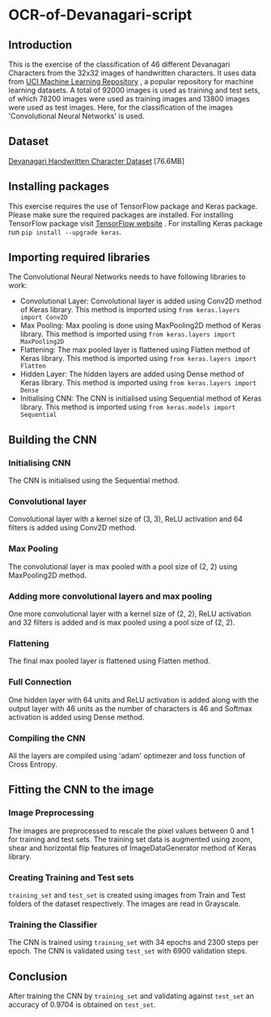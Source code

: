 # OCR-of-Devanagari-script

## Introduction
This is the exercise of the classification of 46 different Devanagari Characters from the 32x32 images of handwritten characters. It uses data from [UCI Machine Learning Repository](https://archive.ics.uci.edu/ml/datasets/Devanagari+Handwritten+Character+Dataset) , a popular repository for machine learning datasets. A total of 92000 images is used as training and test sets, of which 78200 images were used as training images and 13800 images were used as test images. Here, for the classification of the images 'Convolutional Neural Networks' is used.

## Dataset
[Devanagari Handwritten Character Dataset](https://archive.ics.uci.edu/ml/machine-learning-databases/00389/DevanagariHandwrittenCharacterDataset.zip) [76.6MB]

## Installing packages
This exercise requires the use of TensorFlow package and Keras package. Please make sure the required packages are installed. For installing TensorFlow package visit [TensorFlow website](https://www.tensorflow.org/) . For installing Keras package run `pip install --upgrade keras`.

## Importing required libraries
The Convolutional Neural Networks needs to have following libraries to work:
* Convolutional Layer: Convolutional layer is added using Conv2D method of Keras library. This method is imported using `from keras.layers import Conv2D`
* Max Pooling: Max pooling is done using MaxPooling2D method of Keras library. This method is imported using `from keras.layers import MaxPooling2D`
* Flattening: The max pooled layer is flattened using Flatten method of Keras library. This method is imported using `from keras.layers import Flatten`
* Hidden Layer: The hidden layers are added using Dense method of Keras library. This method is imported using `from keras.layers import Dense`
* Initialising CNN: The CNN is initialised using Sequential method of Keras library. This method is imported using `from keras.models import Sequential`

## Building the CNN
### Initialising CNN
The CNN is initialised using the Sequential method.
### Convolutional layer
Convolutional layer with a kernel size of (3, 3), ReLU activation and 64 filters is added using Conv2D method.
### Max Pooling
The convolutional layer is max pooled with a pool size of (2, 2) using MaxPooling2D method.
### Adding more convolutional layers and max pooling
One more convolutional layer with a kernel size of (2, 2), ReLU activation and 32 filters is added and is max pooled using a pool size of (2, 2).
### Flattening
The final max pooled layer is flattened using Flatten method.
### Full Connection
One hidden layer with 64 units and ReLU activation is added along with the output layer with 46 units as the number of characters is 46 and Softmax activation is added using Dense method.
### Compiling the CNN
All the layers are compiled using 'adam' optimezer and loss function of Cross Entropy.

## Fitting the CNN to the image
### Image Preprocessing
The images are preprocessed to rescale the pixel values between 0 and 1 for training and test sets. The training set data is augmented using zoom, shear and horizontal flip features of ImageDataGenerator method of Keras library.
### Creating Training and Test sets
`training_set` and `test_set` is created using images from Train and Test folders of the dataset respectively. The images are read in Grayscale.
### Training the Classifier
The CNN is trained using `training_set` with 34 epochs and 2300 steps per epoch. The CNN is validated using `test_set` with 6900 validation steps.

## Conclusion
After training the CNN by `training_set` and validating against `test_set` an accuracy of 0.9704 is obtained on `test_set`.
